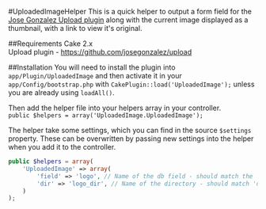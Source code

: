 #UploadedImageHelper
This is a quick helper to output a form field for the [Jose Gonzalez Upload plugin](https://github.com/josegonzalez/upload) along with the current image displayed as a thumbnail, with a link to view it's original.

##Requirements
Cake 2.x  
Upload plugin - https://github.com/josegonzalez/upload

##Installation
You will need to install the plugin into `app/Plugin/UploadedImage` and then activate it in your `app/Config/bootstrap.php` with `CakePlugin::load('UploadedImage');` unless you are already using `loadAll()`.  

Then add the helper file into your helpers array in your controller.  
`public $helpers = array('UploadedImage.UploadedImage');`  

The helper take some settings, which you can find in the source `$settings` property. These can be overwritten by passing new settings into the helper when you add it to the controller.  
```php
public $helpers = array(
    'UploadedImage' => array(
        'field' => 'logo', // Name of the db field - should match the 'field' in your Model's Upload settings
        'dir' => 'logo_dir', // Name of the directory - should match 'dir' in your Model's Upload settings
    )
);
```
